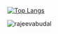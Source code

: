 [![Top Langs](https://github-readme-stats.vercel.app/api/top-langs/?username=rajeevabudal&layout=compact)](https://github.com/rajeevabudalgithub-readme-stats)

<p><img align="center" src="https://github-readme-streak-stats.herokuapp.com/?user=rajeevabudal&" alt="rajeevabudal" /></p>
